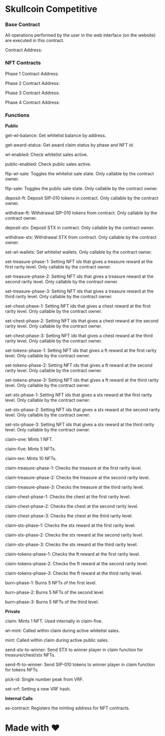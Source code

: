 # Skullcoin Competitive

### Base Contract

All operations performed by the user in the web interface (on the website) are executed in this contract.

Contract Address: 

### NFT Contracts

Phase 1 Contract Address: 

Phase 2 Contract Address: 

Phase 3 Contract Address: 

Phase 4 Contract Address: 

### Functions

**Public**

get-wl-balance: Get whitelist balance by address.

get-award-status: Get award claim status by phase and NFT id.

wl-enabled: Check whitelist sales active.

public-enabled: Check public sales active.

flip-wl-sale: Toggles the whitelist sale state. Only callable by the contract owner.

flip-sale: Toggles the public sale state. Only callable by the contract owner.

deposit-ft: Deposit SIP-010 tokens in contract. Only callable by the contract owner.

withdraw-ft: Withdrawal SIP-010 tokens from contract. Only callable by the contract owner.

deposit-stx: Deposit STX in contract. Only callable by the contract owner.

withdraw-stx: Withdrawal STX from contract. Only callable by the contract owner.

set-wl-wallets: Set whitelist wallets. Only callable by the contract owner.

set-treasure-phase-1: Setting NFT ids that gives a treasure reward at the first rarity level. Only callable by the contract owner.

set-treasure-phase-2: Setting NFT ids that gives a treasure reward at the second rarity level. Only callable by the contract owner.

set-treasure-phase-3: Setting NFT ids that gives a treasure reward at the third rarity level. Only callable by the contract owner.

set-chest-phase-1: Setting NFT ids that gives a chest reward at the first rarity level. Only callable by the contract owner.

set-chest-phase-2: Setting NFT ids that gives a chest reward at the second rarity level. Only callable by the contract owner.

set-chest-phase-3: Setting NFT ids that gives a chest reward at the third rarity level. Only callable by the contract owner.

set-tokens-phase-1: Setting NFT ids that gives a ft reward at the first rarity level. Only callable by the contract owner.

set-tokens-phase-2: Setting NFT ids that gives a ft reward at the second rarity level. Only callable by the contract owner.

set-tokens-phase-3: Setting NFT ids that gives a ft reward at the third rarity level. Only callable by the contract owner.

set-stx-phase-1: Setting NFT ids that gives a stx reward at the first rarity level. Only callable by the contract owner.

set-stx-phase-2: Setting NFT ids that gives a stx reward at the second rarity level. Only callable by the contract owner.

set-stx-phase-3: Setting NFT ids that gives a stx reward at the third rarity level. Only callable by the contract owner.

claim-one: Mints 1 NFT.

claim-five: Mints 5 NFTs.

claim-ten: Mints 10 NFTs.

claim-treasure-phase-1: Checks the treasure at the first rarity level.

claim-treasure-phase-2: Checks the treasure at the second rarity level.

claim-treasure-phase-3: Checks the treasure at the third rarity level.

claim-chest-phase-1: Checks the chest at the first rarity level.

claim-chest-phase-2: Checks the chest at the second rarity level.

claim-chest-phase-3: Checks the chest at the third rarity level.

claim-stx-phase-1: Checks the stx reward at the first rarity level.

claim-stx-phase-2: Checks the stx reward at the second rarity level.

claim-stx-phase-3: Checks the stx reward at the third rarity level.

claim-tokens-phase-1: Checks the ft reward at the first rarity level.

claim-tokens-phase-2: Checks the ft reward at the second rarity level.

claim-tokens-phase-3: Checks the ft reward at the third rarity level.

burn-phase-1: Burns 5 NFTs of the first level.

burn-phase-2: Burns 5 NFTs of the second level.

burn-phase-3: Burns 5 NFTs of the third level.

**Private**

claim: Mints 1 NFT. Used internally in claim-five.

wl-mint: Called within claim during active whitelist sales.

mint: Called within claim during active public sales.

send-stx-to-winner: Send STX to winner player in claim function for treasure/chest/stx NFTs.

send-ft-to-winner: Send SIP-010 tokens to winner player in claim function for tokens NFTs.

pick-id: Single number peak from VRF.

set-vrf: Setting a new VRF hash.

**Internal Calls**

as-contract: Registers the minting address for NFT contracts.

# Made with :heart: